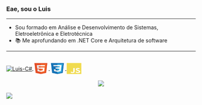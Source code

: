 <!--

<img height="172em" src="https://github-readme-stats.vercel.app/api?username=Luis-Robertoo&show_icons=true&theme=radical&include_all_commits=true&count_private=true"/>

-->


### Eae, sou o Luis
---

*  Sou formado em Análise e Desenvolvimento de Sistemas, Eletroeletrônica e Eletrotécnica
* :books: Me aprofundando em .NET Core e Arquitetura de software
 

---
<a href="https://github.com/Luis-Robertoo" target="_blank">
<div style="display: inline_block"><br>
  <img align="center" alt="Luis-C#" height="30" width="40" src="https://cdn.jsdelivr.net/gh/devicons/devicon/icons/csharp/csharp-original.svg" />
  <img align="center" alt="Luis-HTML" height="30" width="40" src="https://raw.githubusercontent.com/devicons/devicon/master/icons/html5/html5-original.svg">
  <img align="center" alt="Luis-CSS" height="30" width="40" src="https://raw.githubusercontent.com/devicons/devicon/master/icons/css3/css3-original.svg">
  <img align="center" alt="Luis-JS" height="30" width="40" src="https://raw.githubusercontent.com/devicons/devicon/master/icons/javascript/javascript-plain.svg">
</div>
<br>
<div align="center">
  <a href="https://github.com/Luis-Robertoo" target="_blank">
  <img height="172em" src="https://github-readme-stats.vercel.app/api/top-langs/?username=Luis-Robertoo&layout=compact&langs_count=7&theme=radical"/>
</div

<div> 
    
  <!--![Snake animation](https://github.com/Luis-Robertoo/Luis-Robertoo/blob/output/github-contribution-grid-snake.svg)-->
    
  <a href="https://www.linkedin.com/in/roberto-luis-silva/" target="_blank"><img src="https://img.shields.io/badge/-LinkedIn-%230077B5?style=for-the-badge&logo=linkedin&logoColor=white" target="_blank"></a>
</div>
